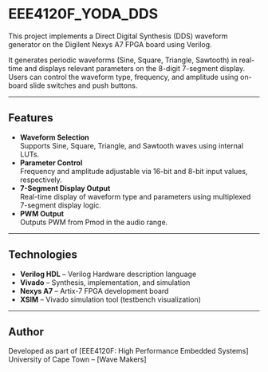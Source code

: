 # EEE4120F_YODA_DDS
This project implements a Direct Digital Synthesis (DDS) waveform generator on the Digilent Nexys A7 FPGA board using Verilog.

It generates periodic waveforms (Sine, Square, Triangle, Sawtooth) in real-time and displays relevant parameters on the 8-digit 7-segment display. Users can control the waveform type, frequency, and amplitude using on-board slide switches and push buttons.

---

## Features
- **Waveform Selection**  
  Supports Sine, Square, Triangle, and Sawtooth waves using internal LUTs.
- **Parameter Control**  
  Frequency and amplitude adjustable via 16-bit and 8-bit input values, respectively.
- **7-Segment Display Output**  
  Real-time display of waveform type and parameters using multiplexed 7-segment display logic.
- **PWM Output**  
  Outputs PWM from Pmod in the audio range.

---

## Technologies

- **Verilog HDL** – Verilog Hardware description language
- **Vivado** – Synthesis, implementation, and simulation
- **Nexys A7** – Artix-7 FPGA development board
- **XSIM** – Vivado simulation tool (testbench visualization)

---

## Author

Developed as part of [EEE4120F: High Performance Embedded Systems]  
University of Cape Town – [Wave Makers]

